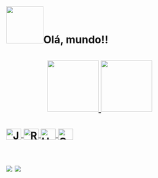 <div >
<h1> <img src="https://cdn.picrew.me/shareImg/org/202212/1706331_RLyjMdIO.png" width="100px" heigth="100px">Olá, mundo!! <h1>
<div align="end">
</div>


<div align="center">
  <a href="https://github.com/letcambui">
  <img height="138em" src="https://github-readme-stats.vercel.app/api?username=letcambui&hide=stars,prs,contribs&show_icons=true&theme=buefy&include_all_commits=true&count_private=true"/>
  <img height="138em" src="https://github-readme-stats.vercel.app/api/top-langs/?username=letcambui&layout=compact&langs_count=7&theme=buefy"/>
</div>

<div style="display: inline_block"><br>
  <img align="center" alt="Js" height="30" width="40" src="https://cdn.jsdelivr.net/gh/devicons/devicon/icons/javascript/javascript-plain.svg">
  <img align="center" alt="React" height="30" width="40" src="https://cdn.jsdelivr.net/gh/devicons/devicon/icons/react/react-original.svg">
  <img align="center" alt="HTML" height="30" width="40" src="https://cdn.jsdelivr.net/gh/devicons/devicon/icons/html5/html5-plain.svg">
  <img align="center" alt="CSS" height="30" width="40" src="https://cdn.jsdelivr.net/gh/devicons/devicon/icons/css3/css3-plain.svg">
 </div>
  
 ##
 
 <div>
   <a href="https://instagram.com/leticiacambui_" target="_blank"> <img src="https://img.shields.io/badge/Instagram-E4405F?style=for-the-badge&logo=instagram&logoColor=white"/></a>
   <a href="https://www.linkedin.com/in/leticia-cambui-m/" target="_blank"> <img src="https://img.shields.io/badge/LinkedIn-0077B5?style=for-the-badge&logo=linkedin&logoColor=white" target="_blank"/></a>
 </div>
  
 
 </div>
